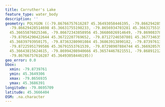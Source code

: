 ```yaml
---
title: Carruther's Lake
feature_type: water_body
description: ''
geometry: POLYGON ((-79.86766757616287 45.36493058446195, -79.86629428514698 45.36583513235383,
  -79.86629428514698 45.36631755198233, -79.8656934703281 45.36631755198233, -79.86577930101625
  45.36655876025346, -79.86672343858956 45.36686026914649, -79.8690837825224 45.36713162577598,
  -79.87054290422644 45.36722207769652, -79.87127246507801 45.36773463584742, -79.87170161852059
  45.36839793950175, -79.87363280901084 45.36863913890182, -79.87397613176438 45.36836778950419,
  -79.87225951799586 45.36791553761539, -79.87298907884744 45.36692057073199, -79.87127246507801
  45.36643815624615, -79.86994208940666 45.36574467821551, -79.86891212114517 45.36538286021585,
  -79.86766757616287 45.36493058446195))
geo_error: 0.0
bbox:
  xmin: -79.8739761
  ymin: 45.3649306
  xmax: -79.8656935
  ymax: 45.3686391
longitude: -79.8695709
latitude: 45.3666404
OSM: .na.character
---
```

